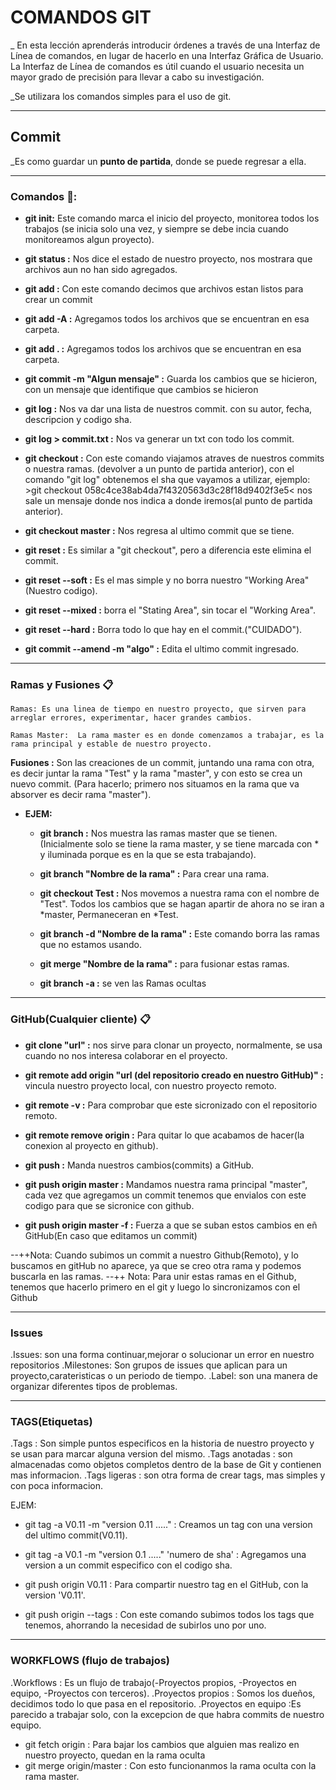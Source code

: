 # COMANDOS GIT

_ En esta lección aprenderás introducir órdenes a través de una Interfaz de Línea de comandos, en lugar de hacerlo en una Interfaz Gráfica de Usuario. La Interfaz de Línea de comandos es útil cuando el usuario necesita un mayor grado de precisión para llevar a cabo su investigación.

_Se utilizara los comandos simples para el uso de git.

------

## Commit  

_Es como guardar un **punto de partida**, donde se puede regresar a ella.

------

### Comandos 🔧:

*  **git init:** Este comando marca el inicio del proyecto, monitorea todos los trabajos (se inicia solo una vez, y siempre se debe incia cuando monitoreamos algun proyecto).

* **git status :** Nos dice el estado de nuestro proyecto, nos mostrara que archivos aun no han sido agregados.

* **git add :** Con este comando decimos que archivos estan listos para crear un commit

* **git add -A :** Agregamos todos los archivos que se encuentran en esa carpeta.

* **git add . :** Agregamos todos los archivos que se encuentran en esa carpeta. 

* **git commit -m "Algun mensaje" :** Guarda los cambios que se hicieron, con un mensaje que identifique que cambios se hicieron

* **git log :** Nos va dar una lista de nuestros commit. con su autor, fecha, descripcion y codigo sha.

* **git log > commit.txt :** Nos va generar un txt con todo los commit.

* **git checkout :** Con este comando  viajamos atraves de nuestros commits o nuestra ramas. (devolver a un punto de partida anterior),
             con el comando "git log" obtenemos el sha que vayamos a utilizar, ejemplo: 
               >git checkout 058c4ce38ab4da7f4320563d3c28f18d9402f3e5< nos sale un mensaje donde nos indica a donde iremos(al punto de partida anterior).

* **git checkout master :** Nos regresa al ultimo commit que se tiene.

* **git reset :** Es similar a "git checkout", pero a diferencia este elimina el commit.

* **git reset --soft :** Es el mas simple y no borra nuestro "Working Area"(Nuestro codigo).
* **git reset --mixed :** borra el "Stating Area", sin tocar el "Working Area".
* **git reset --hard :** Borra todo lo que hay en el commit.("CUIDADO").

* **git commit --amend -m "algo" :** Edita el ultimo commit ingresado.

------

### Ramas y Fusiones 📋

```
Ramas: Es una linea de tiempo en nuestro proyecto, que sirven para arreglar errores, experimentar, hacer grandes cambios.

Ramas Master:  La rama master es en donde comenzamos a trabajar, es la rama principal y estable de nuestro proyecto.
```
**Fusiones :** Son las creaciones de un commit, juntando una rama con otra, es decir juntar la rama "Test" y la rama "master", y con esto se crea
          un nuevo commit. (Para hacerlo; primero nos situamos en la rama que va absorver es decir rama "master").

* **EJEM:**

    * **git branch :** Nos muestra las ramas master que se tienen.(Inicialmente solo se tiene la rama master, y se tiene marcada con * y iluminada porque
               es en la que se esta trabajando).

    * **git branch "Nombre de la rama" :** Para crear una rama.
    * **git checkout Test :** Nos movemos a nuestra rama con el nombre de "Test". Todos los cambios que se hagan apartir de ahora no se iran a *master, 
              Permaneceran en *Test.

    * **git branch -d "Nombre de la rama" :** Este comando borra las ramas que no estamos usando.
          
    * **git merge "Nombre de la rama" :** para fusionar estas ramas.

    * **git branch -a :** se ven las Ramas ocultas 

------

### GitHub(Cualquier cliente) 📋

* **git clone "url" :** nos sirve para clonar un proyecto, normalmente, se usa cuando no nos interesa colaborar en el proyecto.
* **git remote add origin "url (del repositorio creado en nuestro GitHub)" :** vincula nuestro proyecto local, con nuestro proyecto remoto.
* **git remote -v :** Para comprobar que este sicronizado con el repositorio remoto.
* **git remote remove origin :** Para quitar lo que acabamos de hacer(la conexion al proyecto en github).

* **git push :** Manda nuestros cambios(commits) a GitHub.
* **git push origin master :** Mandamos nuestra rama principal "master", cada vez que agregamos un commit tenemos que envialos con este codigo para que se sicronice con github.
* **git push origin master -f :** Fuerza a que se suban estos cambios en eñ GitHub(En caso que editamos un commit) 


--++Nota: Cuando subimos un commit a nuestro Github(Remoto), y lo buscamos en gitHub no aparece, ya que se creo otra rama y podemos buscarla en las ramas.
--++ Nota: Para unir estas ramas en el Github, tenemos que hacerlo primero en el git y luego lo sincronizamos con el Github

------

### Issues

.Issues: son una forma continuar,mejorar o solucionar un error en nuestro repositorios
.Milestones: Son grupos de issues que aplican para un proyecto,carateristicas o un periodo de tiempo.
.Label: son una manera de organizar diferentes tipos de problemas.    

------

### TAGS(Etiquetas)

.Tags : Son simple puntos especificos en la historia de nuestro proyecto y se usan para marcar alguna version del mismo.
.Tags anotadas : son almacenadas como objetos completos dentro de la base de Git y contienen mas informacion.
.Tags ligeras : son otra forma de crear tags, mas simples y con poca informacion.

EJEM:

* git tag -a V0.11 -m "version 0.11 ....." : Creamos un tag con una version del ultimo commit(V0.11).

* git tag -a V0.1 -m "version 0.1 ....." 'numero de sha' : Agregamos una version a un commit especifico con el codigo sha.

* git push origin V0.11 : Para compartir nuestro tag en el GitHub, con la version 'V0.11'.

* git push origin --tags : Con este comando subimos todos los tags que tenemos, ahorrando la necesidad de subirlos uno por uno.

------

### WORKFLOWS (flujo de trabajos)

.Workflows : Es un flujo de trabajo(-Proyectos propios, -Proyectos en equipo, -Proyectos con terceros).
.Proyectos propios : Somos los dueños, decidimos todo lo que pasa en el repositorio.
.Proyectos en equipo :Es parecido a trabajar solo, con la excepcion de que habra commits de nuestro equipo.

* git fetch origin : Para bajar los cambios que alguien mas realizo en nuestro proyecto, quedan en la rama oculta
* git merge origin/master : Con esto funcionanmos la rama oculta con la rama master.


